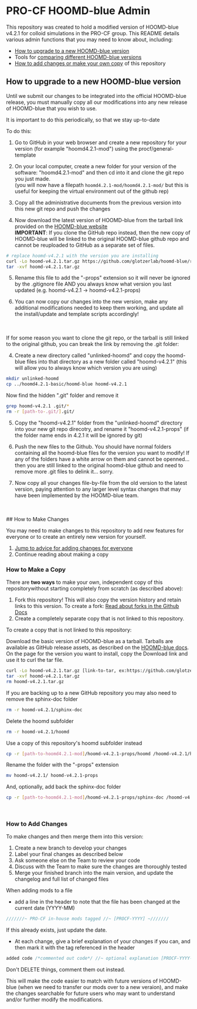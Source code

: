 # PRO-CF HOOMD-blue Admin

This repository was created to hold a modified version of HOOMD-blue v4.2.1 for colloid simulations in the PRO-CF group. This README details various admin functions that you may need to know about, including:

* [How to upgrade to a new HOOMD-blue version](/admin/README.md#how-to-upgrade-to-a-new-hoomd-blue-version)
* Tools for [comparing different HOOMD-blue versions](/admin/comparing-versions) 
* [How to add changes or make your own copy](/admin/README.md#how-to-make-changes) of this repository


## How to upgrade to a new HOOMD-blue version

Until we submit our changes to be integrated into the official HOOMD-blue release, you must manually copy all our modifications into any new release of HOOMD-blue that you wish to use.

It is important to do this periodically, so that we stay up-to-date

To do this:

1. Go to GitHub in your web browser and create a new repository for your version (for example "hoomd4.2.1-mod") using the procf/general-template

2. On your local computer, create a new folder for your version of the software: "hoomd4.2.1-mod" and then cd into it and clone the git repo you just made.<br>
(you will now have a filepath `hoomd4.2.1-mod/hoomd4.2.1-mod/` but this is useful for keeping the virtual environment out of the github rep)

3. Copy all the administrative documents from the previous version into this new git repo and push the changes

4. Now download the latest version of HOOMD-blue from the tarball link provided on the [HOOMD-blue website](https://hoomd-blue.readthedocs.io/en/v4.2.1/building.html#obtain-the-source) <br>
**IMPORTANT**: If you clone the GitHub repo instead, then the new copy of HOOMD-blue will be linked to the original HOOMD-blue github repo and cannot be reuploaded to GitHub as a separate set of files.

```bash
# replace hoomd-v4.2.1 with the version you are installing
curl -Lo hoomd-v4.2.1.tar.gz https://github.com/glotzerlab/hoomd-blue/releases/download/v4.2.1/hoomd-4.2.1.tar.gz
tar -xvf hoomd-v4.2.1.tar.gz   
```

5. Rename this file to add the "-props" extension so it will never be ignored by the .gitignore file AND you always know what version you last updated (e.g. hoomd-v4.2.1 -> hoomd-v4.2.1-props)

5. You can now copy our changes into the new version, make any additional modifications needed to keep them working, and update all the install/update and template scripts accordingly!
<br>
<br>
If for some reason you want to clone the git repo, or the tarball is still linked to the original github, you can break the link by removing the .git folder:

4. Create a new directory called "unlinked-hoomd" and copy the hoomd-blue files into that directory as a new folder called "hoomd-v4.2.1" (this will allow you to always know which version you are using)

```bash
mkdir unlinked-hoomd
cp ../hoomd4.2.1-basic/hoomd-blue hoomd-v4.2.1
```

Now find the hidden ".git" folder and remove it

```bash
grep hoomd-v4.2.1 .git/*
rm -r [path-to-.git/].git/
```

5. Copy the "hoomd-v4.2.1" folder from the "unlinked-hoomd" directory into your new git repo direcotry, and rename it "hoomd-v4.2.1-props" (if the folder name ends in 4.2.1 it will be ignored by git)


6. Push the new files to the Github. You should have normal folders containing all the hoomd-blue files for the version you want to modify! If any of the folders have a white arrow on them and cannot be openned... then you are still linked to the original hoomd-blue github and need to remove more .git files to delink it... sorry.

7. Now copy all your changes file-by-file from the old version to the latest version, paying attention to any larger level syntax changes that may have been implemented by the HOOMD-blue team.
<br>
<br>
## How to Make Changes

You may need to make changes to this repository to add new features for everyone or to create an entirely new version for yourself.

1. [Jump to advice for adding changes for everyone](/README.md#how-to-add-changes)
2. Continue reading about making a copy

### How to Make a Copy

There are **two ways** to make your own, independent copy of this repositorywithout starting completely from scratch (as described above): 

1. Fork this repository! This will also copy the version history and retain links to this version. To create a fork: [Read about forks in the Github Docs](https://docs.github.com/en/get-started/quickstart/fork-a-repo)
2. Create a completely separate copy that is not linked to this repository. 

To create a copy that is not linked to this repository:

Download the basic version of HOOMD-blue as a tarball. Tarballs are available as GitHub release assets, as described on the [HOOMD-blue docs](https://hoomd-blue.readthedocs.io/en/stable/building.html#obtain-the-source). On the page for the version you want to install, copy the Download link and use it to curl the tar file.
```bash
curl -Lo hoomd-v4.2.1.tar.gz [link-to-tar, ex:https://github.com/glotzerlab/hoomd-blue/releases/download/v4.2.1/hoomd-v4.2.1.tar.gz]
tar -xvf hoomd-v4.2.1.tar.gz
rm hoomd-v4.2.1.tar.gz
```
If you are backing up to a new GitHub repository you may also need to remove the sphinx-doc folder
```bash
rm -r hoomd-v4.2.1/sphinx-doc
```
Delete the hoomd subfolder
```bash
rm -r hoomd-v4.2.1/hoomd
```
Use a copy of this repository's hoomd subfolder instead
```bash
cp -r [path-to-hoomd4.2.1-mod]/hoomd-v4.2.1-props/hoomd /hoomd-v4.2.1/hoomd
```
Rename the folder with the "-props" extension
```bash
mv hoomd-v4.2.1/ hoomd-v4.2.1-props
```
And, optionally, add back the sphinx-doc folder
```bash
cp -r [path-to-hoomd4.2.1-mod]/hoomd-v4.2.1-props/sphinx-doc /hoomd-v4.2.1-props/sphinx-doc
```
<br>

### How to Add Changes

To make changes and then merge them into this version:

1. Create a new branch to develop your changes
2. Label your final changes as described below
3. Ask someone else on the Team to review your code
4. Discuss with the Team to make sure the changes are thoroughly tested
5. Merge your finished branch into the main version, and update the changelog and full list of changed files

When adding mods to a file
- add a line in the header to note that the file has been changed at the current date (YYYY-MM)<br>
```C
///////~ PRO-CF in-house mods tagged //~ [PROCF-YYYY] ~///////
```
If this already exists, just update the date.

- At each change, give a brief explanation of your changes if you can, and then mark it with the tag referenced in the header
```C
added code /*commented out code*/ //~ optional explanation [PROCF-YYYY-MM]
```
Don't DELETE things, comment them out instead.

This will make the code easier to match with future versions of HOOMD-blue (when we need to transfer our mods over to a new veraion), and make the changes searchable for future users who may want to understand and/or further modify the modifications.
